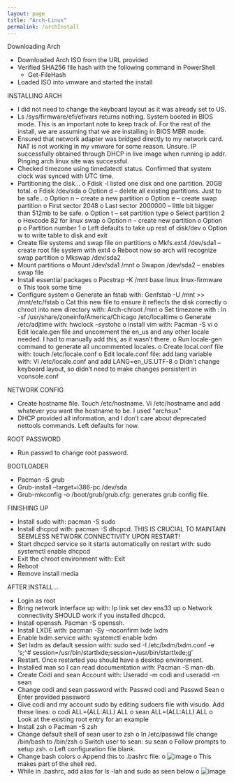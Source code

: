 ```yaml
---
layout: page
title: "Arch-Linux"
permalink: /archInstall
---
```

Downloading Arch
-	Downloaded Arch ISO from the URL provided
-	Verified SHA256 file hash with the following command in PowerShell
    -   Get-FileHash <file path>
-	Loaded ISO into vmware and started the install

INSTALLING ARCH
-	I did not need to change the keyboard layout as it was already set to US.
-	Ls /sys/firmware/efi/efivars returns nothing. System booted in BIOS mode. This is an important note to keep track of. For the rest of the install, we are assuming     that we are installing in BIOS MBR mode.
-	Ensured that network adapter was bridged directly to my network card. NAT is not working in my vmware for some reason. Unsure. IP successfully obtained through         DHCP in live image when running ip addr. Pinging arch linux site was successful. 
-	Checked timezone using timedatectl status. Confirmed that system clock was synced with UTC time.
-	Partitioning the disk…
    o	Fdisk -l listed one disk and one partition. 20GB total.
    o	Fdisk /dev/sda
    o	Option d – delete all existing partitions. Just to be safe..
    o	Option n – create a new partition
        o	Option e – create swap partition
        o	First sector 2048
        o	Last sector 2000000 – little bit bigger than 512mb to be safe.
        o	Option t – set partition type
        o	Select partition 2 
        o	Hexcode 82 for linux swap
    o	Option n – create new partition
        o	Option p
        o	Partition number 1
        o	Left defaults to take up rest of disk/dev
    o	Option w to write table to disk and exit
-	Create file systems and swap file on partitions
    o	Mkfs.ext4 /dev/sda1 – create root file system with ext4
    o	Reboot now so arch will recognize swap partition
    o	Mkswap /dev/sda2
-	Mount partitions
    o	Mount /dev/sda1 /mnt
    o	Swapon /dev/sda2 – enables swap file
-	Install essential packages
        o	Pacstrap -K /mnt base linux linux-firmware
            o	This took some time
-   Configure system
    o	Generate an fstab with: Genfstab -U /mnt >> /mnt/etc/fstab 
        o	Cat this new file to ensure it reflects the disk correctly
    o	chroot into new directory with: Arch-chroot /mnt
    o	Set timezone with : ln -sf /usr/share/zoneinfo/America/Chicago /etc/localtime
    o	Generate /etc/adjtime with: hwclock –systohc
    o	Install vim with: Pacman -S vi
    o	Edit locale.gen file and uncomment the en_us and any other locale needed. I had to manually add this, as it wasn’t there.
    o	Run locale-gen command to generate all uncommented locales.
    o	Create local.conf file with: touch /etc/locale.conf
    o	Edit locale.conf file: add lang variable with: Vi /etc/locale.conf and add LANG=en_US.UTF-8
    o	Didn’t change keyboard layout, so didn’t need to make changes persistent in vconsole.conf

NETWORK CONFIG
-	Create hostname file. Touch /etc/hostname. Vi /etc/hostname and add whatever you want the hostname to be. I used "archsux"
-	DHCP provided all information, and I don’t care about deprecated nettools commands. Left defaults for now.

ROOT PASSWORD
-	Run passwd to change root password.

BOOTLOADER
-	Pacman -S grub
-	Grub-install –target=i386-pc /dev/sda
-	Grub-mkconfig -o /boot/grub/grub.cfg: generates grub config file.

FINISHING UP
-	Install sudo with: pacman -S sudo
-	Install dhcpcd with: pacman -S dhcpcd. THIS IS CRUCIAL TO MAINTAIN SEEMLESS NETWORK CONNECTIVITY UPON RESTART!
-	Start dhcpcd service so it starts automatically on restart with: sudo systemctl enable dhcpcd
-	Exit the chroot environment with: Exit
-	Reboot 
-	Remove install media

AFTER INSTALL…
-	Login as root
-	Bring network interface up with: Ip link set dev ens33 up
    o Network connectivity SHOULD work if you installed dhcpcd. 
-	Install openssh. Pacman -S openssh.
-	Install LXDE with: pacman -Sy –noconfirm lxde lxdm
-	Enable lxdm.service with: systemctl enable lxdm
-	Set lxdm as default session with: sudo sed -I /etc/lxdm/lxdm.conf -e ‘s;^# session=/usr/bin/startlxde;session=/usr/bin/startlxde;g’
-	Restart. Once restarted you should have a desktop environment.
-	Installed man so I can read documentation with: Pacman -S man-db.
-	Create Codi and sean Account with: Useradd -m codi and useradd -m sean
-	Change codi and sean password with: Passwd codi and Passwd Sean
    o	Enter provided password 
-	Give codi and my account sudo by editing sudoers file with visudo. Add these lines: 
    o	codi ALL=(ALL:ALL) ALL
    o	sean ALL=(ALL:ALL) ALL
    o	Look at the existing root entry for an example
-	Install zsh
    o	Pacman -S zsh
-	Change default shell of sean user to zsh
    o	In /etc/passwd file change /bin/bash to /bin/zsh
    o	Switch user to sean: su sean
    o	Follow prompts to setup zsh.
    o	Left configuration file blank.
-	Change bash colors
    o	Append this to .bashrc file:
    o	 ![image](https://user-images.githubusercontent.com/70538441/197404784-90945a73-7417-40ec-84cf-68acb685b8f4.png)
    o	This makes part of the shell red.
-	While in .bashrc, add alias for ls -lah and sudo as seen below
    o	 ![image](https://user-images.githubusercontent.com/70538441/197404805-b9cd84b0-e24b-4276-a2ff-bb217f74ddcb.png)

